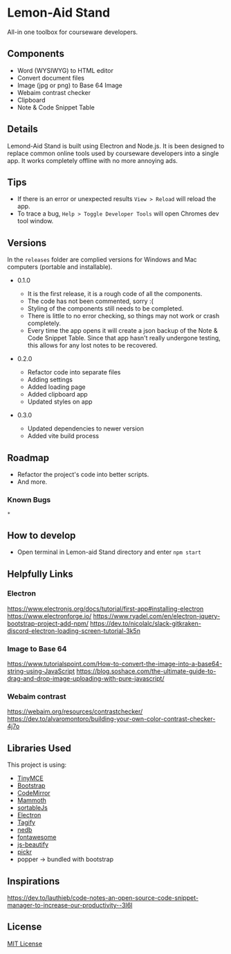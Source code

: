 # Lemon-Aid Stand
All-in one toolbox for courseware developers. 

## Components
* Word (WYSIWYG) to HTML editor
* Convert document files
* Image (jpg or png) to Base 64 Image
* Webaim contrast checker
* Clipboard
* Note & Code Snippet Table

## Details
Lemond-Aid Stand is built using Electron and Node.js. It is been designed to replace common online tools used by courseware developers into a single app. It works completely offline with no more annoying ads.

## Tips
* If there is an error or unexpected results `View > Reload` will reload the app.
* To trace a bug, `Help > Toggle Developer Tools` will open Chromes dev tool window.

## Versions
In the `releases` folder are complied versions for Windows and Mac computers (portable and installable).
* 0.1.0
    * It is the first release, it is a rough code of all the components.
    * The code has not been commented, sorry :( 
    * Styling of the components still needs to be completed. 
    * There is little to no error checking, so things may not work or crash completely.
    * Every time the app opens it will create a json backup of the Note & Code Snippet Table. Since that app hasn't really undergone testing, this allows for any lost notes to be recovered.

* 0.2.0
    * Refactor code into separate files
    * Adding settings
    * Added loading page
    * Added clipboard app
    * Updated styles on app

* 0.3.0
    * Updated dependencies to newer version
    * Added vite build process

## Roadmap
* Refactor the project's code into better scripts. 
* And more.

### Known Bugs
    * 

## How to develop
* Open terminal in Lemon-aid Stand directory and enter `npm start` 

## Helpfully Links
### Electron
https://www.electronjs.org/docs/tutorial/first-app#installing-electron
https://www.electronforge.io/
https://www.ryadel.com/en/electron-jquery-bootstrap-project-add-npm/
https://dev.to/nicolalc/slack-gitkraken-discord-electron-loading-screen-tutorial-3k5n

### Image to Base 64
https://www.tutorialspoint.com/How-to-convert-the-image-into-a-base64-string-using-JavaScript
https://blog.soshace.com/the-ultimate-guide-to-drag-and-drop-image-uploading-with-pure-javascript/

### Webaim contrast
https://webaim.org/resources/contrastchecker/
https://dev.to/alvaromontoro/building-your-own-color-contrast-checker-4j7o


## Libraries Used
This project is using: 
* [TinyMCE](https://www.tiny.cloud/docs/)
* [Bootstrap](https://v5.getbootstrap.com/docs/5.0/getting-started/introduction/)
* [CodeMirror](https://codemirror.net/)
* [Mammoth](https://github.com/mwilliamson/mammoth.js)
* [sortableJs](https://github.com/SortableJS/Sortable)
* [Electron](https://www.electronjs.org/docs)
* [Tagify](https://github.com/yairEO/tagify)
* [nedb](https://github.com/louischatriot/nedb)
* [fontawesome](https://fontawesome.com/icons/)
* [js-beautify](https://github.com/beautify-web/js-beautify)
* [pickr](https://github.com/Simonwep/pickr)
* popper -> bundled with bootstrap 

## Inspirations
https://dev.to/lauthieb/code-notes-an-open-source-code-snippet-manager-to-increase-our-productivity--3l6l

## License
[MIT License](https://github.com/amommersteeg/Lemon-Aid_Stand/blob/master/LICENSE)
